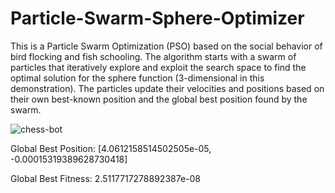 # Particle-Swarm-Sphere-Optimizer

This is a Particle Swarm Optimization (PSO) based on the social behavior of bird flocking and fish schooling. The algorithm starts with a swarm of particles that iteratively explore and exploit the search space to find the optimal solution for the sphere function (3-dimensional in this demonstration). The particles update their velocities and positions based on their own best-known position and the global best position found by the swarm. 

![chess-bot](https://github.com/DanielT504/Particle-Swarm-Sphere-Optimizer/assets/62156098/470380df-03f2-404b-9f4d-41eff901ddc8)

Global Best Position: [4.0612158514502505e-05, -0.00015319389628730418]

Global Best Fitness: 2.5117717278892387e-08
